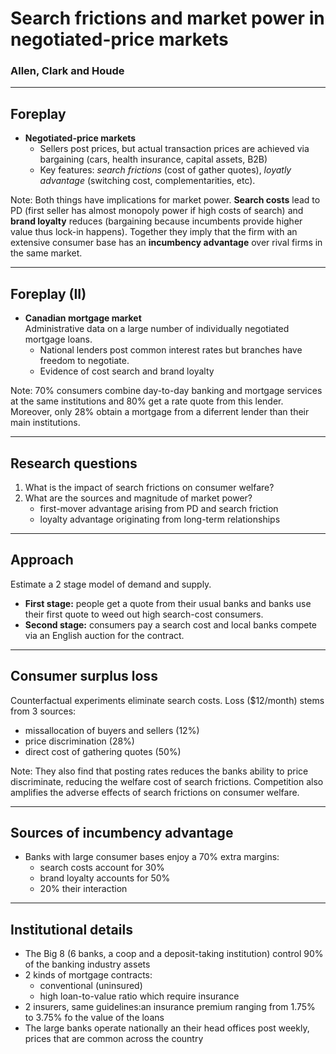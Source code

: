# Search frictions and market power in negotiated-price markets
### Allen, Clark and Houde

---

## Foreplay

- **Negotiated-price markets**
    - Sellers post prices, but actual transaction prices are achieved via bargaining (cars, health insurance, capital assets, B2B)
    - Key features: *search frictions* (cost of gather quotes), *loyatly advantage* (switching cost, complementarities, etc).
    
Note:
Both things have implications for market power. **Search costs** lead to PD (first seller has almost monopoly power if high costs of search) and **brand loyalty** reduces (bargaining because incumbents provide higher value thus lock-in happens). Together they imply that the firm with an extensive consumer base has an **incumbency advantage** over rival firms in the same market.

---

## Foreplay (II)

- **Canadian mortgage market**  
Administrative data on a large number of individually negotiated mortgage loans.
    - National lenders post common interest rates but branches have freedom to negotiate.
    - Evidence of cost search and brand loyalty
    
Note:
70% consumers combine day-to-day banking and mortgage services at the same institutions and 80% get a rate quote from this lender. Moreover, only 28% obtain a mortgage from a diferrent lender than their main institutions.

--- 

## Research questions

1. What is the impact of search frictions on consumer welfare?
2. What are the sources and magnitude of market power?
    + first-mover advantage arising from PD and search friction
    + loyalty advantage originating from long-term relationships
    
---

## Approach

Estimate a 2 stage model of demand and supply.

- **First stage:** people get a quote from their usual banks and banks use their first quote to weed out high search-cost consumers.
- **Second stage:** consumers pay a search cost and local banks compete via an English auction for the contract.

--- 

## Consumer surplus loss

Counterfactual experiments eliminate search costs. Loss ($12/month) stems from 3 sources:
- missallocation of buyers and sellers (12%)
- price discrimination (28%)
- direct cost of gathering quotes (50%)


Note:
They also find that posting rates reduces the banks ability to price discriminate, reducing the welfare cost of search frictions. Competition also amplifies the adverse effects of search frictions on consumer welfare.

---

## Sources of incumbency advantage

- Banks with large consumer bases enjoy a 70% extra margins:
    - search costs account for 30%
    - brand loyalty accounts for 50%
    - 20% their interaction
    
--- 

## Institutional details

- The Big 8 (6 banks, a coop and a deposit-taking institution) control 90% of the banking industry assets
- 2 kinds of mortgage contracts:
    - conventional (uninsured)
    - high loan-to-value ratio which require insurance
- 2 insurers, same guidelines:an insurance premium ranging from 1.75% to 3.75% fo the value of the loans
- The large banks operate nationally an their head offices post weekly, prices that are common across the country


